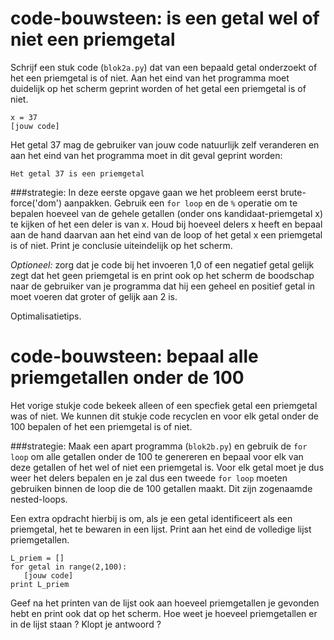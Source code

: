 # code-bouwsteen: is een getal wel of niet een priemgetal 

Schrijf een stuk code (`blok2a.py`) dat van een bepaald getal onderzoekt of het een priemgetal is of niet. Aan het eind van het programma moet duidelijk op het scherm geprint worden of het getal een priemgetal is of niet.

  	x = 37
	[jouw code]
 
Het getal 37 mag de gebruiker van jouw code natuurlijk zelf veranderen en aan het eind van het programma moet in dit geval geprint worden:

  	Het getal 37 is een priemgetal 
	
###strategie:
In deze eerste opgave gaan we het probleem eerst brute-force('dom') aanpakken. Gebruik een `for loop` en de `%` operatie om te bepalen hoeveel van de gehele getallen (onder ons kandidaat-priemgetal x) te kijken of het een deler is van x. Houd bij hoeveel delers x heeft en bepaal aan de hand daarvan aan het eind van de loop of het getal x een priemgetal is of niet. Print je conclusie uiteindelijk op het scherm.

*Optioneel:* zorg dat je code bij het invoeren 1,0 of een negatief getal gelijk zegt dat het geen priemgetal is en print ook op het scherm de boodschap naar de gebruiker van je programma dat hij een geheel en positief getal in moet voeren dat groter of gelijk aan 2 is.

Optimalisatietips.


# code-bouwsteen: bepaal alle priemgetallen onder de 100

Het vorige stukje code bekeek alleen of een specfiek getal een priemgetal was of niet. We kunnen dit stukje code recyclen en voor elk getal onder de 100 bepalen of het een priemgetal is of niet. 

###strategie:
Maak een apart programma (`blok2b.py`) en gebruik de `for loop` om alle getallen onder de 100 te genereren en bepaal voor elk van deze getallen of het wel of niet een priemgetal is. Voor elk getal moet je dus weer het delers bepalen en je zal dus een tweede `for loop` moeten gebruiken binnen de loop die de 100 getallen maakt. Dit zijn zogenaamde nested-loops. 

Een extra opdracht hierbij is om, als je een getal identificeert als een priemgetal, het te bewaren in een lijst. Print aan het eind de volledige lijst priemgetallen.

	L_priem = []
    for getal in range(2,100):
       [jouw code]
    print L_priem
   
Geef na het printen van de lijst ook aan hoeveel priemgetallen je gevonden hebt en print ook dat op het scherm. Hoe weet je hoeveel priemgetallen er in de lijst staan ? Klopt je antwoord ? 
   



